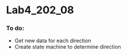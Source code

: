 # Lab4_202_08


### To do:
+ Get new data for each direction  
+ Create state machine to determine direction